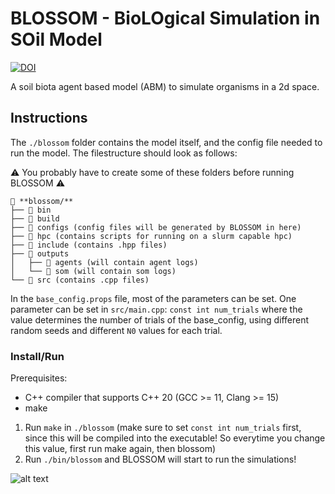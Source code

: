 # BLOSSOM - BioLOgical Simulation in SOil Model
[![DOI](https://zenodo.org/badge/711296558.svg)](https://doi.org/10.5281/zenodo.15644093)

A soil biota agent based model (ABM) to simulate organisms in a 2d space.

## Instructions
The `./blossom` folder contains the model itself, and the config file needed to run the model. The filestructure should look as follows:

⚠️ You probably have to create some of these folders before running BLOSSOM ⚠️

```
📁 **blossom/**
├── 📁 bin
├── 📁 build
├── 📁 configs (config files will be generated by BLOSSOM in here)
├── 📁 hpc (contains scripts for running on a slurm capable hpc)
├── 📁 include (contains .hpp files)
├── 📁 outputs
│   ├── 📁 agents (will contain agent logs)
│   └── 📁 som (will contain som logs)
└── 📁 src (contains .cpp files)
```

In the `base_config.props` file, most of the parameters can be set. One parameter can be set in `src/main.cpp`: `const int num_trials` where the value determines the number of trials of the base_config, using different random seeds and different `N0` values for each trial.

### Install/Run
Prerequisites: 
- C++ compiler that supports C++ 20 (GCC >= 11, Clang >= 15)
- make

1. Run `make` in `./blossom` (make sure to set `const int num_trials` first, since this will be compiled into the executable! So everytime you change this value, first run make again, then blossom)
2. Run `./bin/blossom` and BLOSSOM will start to run the simulations!

![alt text](random_1.gif)
